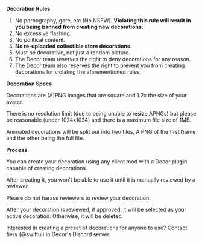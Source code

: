 **Decoration Rules**

1. No pornography, gore, etc (No NSFW). **Violating this rule will result in you being banned from creating new decorations.**
2. No excessive flashing.
3. No political content.
4. **No re-uploaded collectible store decorations.**
4. Must be decorative, not just a random picture.
5. The Decor team reserves the right to deny decorations for any reason.
6. The Decor team also reserves the right to prevent you from creating decorations for violating the aforementioned rules.

**Decoration Specs**

Decorations are (A)PNG images that are square and 1.2x the size of your avatar.

There is no resolution limit (due to being unable to resize APNGs) but please be reasonable (under 1024x1024) and there is a maximum file size of 1MB.

Animated decorations will be split out into two files, A PNG of the first frame and the other being the full file.

**Process**

You can create your decoration using any client mod with a Decor plugin capable of creating decorations.

After creating it, you won't be able to use it until it is manually reviewed by a reviewer.

Please do not harass reviewers to review your decoration.

After your decoration is reviewed, if approved, it will be selected as your active decoration. Otherwise, it will be deleted.

Interested in creating a preset of decorations for anyone to use? Contact fiery (@swiftui) in Decor's Discord server.
